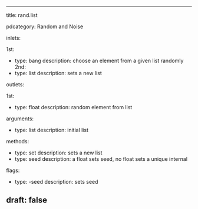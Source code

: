 --- 


title: rand.list

pdcategory: Random and Noise

inlets:

  1st:
  - type: bang
    description: choose an element from a given list randomly
  2nd:
  - type: list
    description: sets a new list

outlets:

  1st:
  - type: float
    description: random element from list

arguments:
  - type: list
    description: initial list

methods:
  - type: set <list>
    description: sets a new list
  - type: seed <float>
    description: a float sets seed, no float sets a unique internal

flags:
  - type: -seed <float>
    description: sets seed

draft: false
---